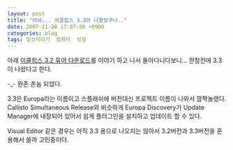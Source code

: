 ```yaml
---
layout: post
title: "아놔... 이클립스 3.3이 나왔었구나.."
date: 2007-11-28 17:07:00 +0900
categories: blog
tags: 일상이야기  컴퓨터  성질
---
```


아래 [이클립스 3.2 묶어 다운로드](/blog/2007/11/27/Eclipse-Callisto-Simultaneous-Release.html)를 이야기 하고 나서 돌아다니다보니... 한참전에 3.3이 나왔다고 한다.

-_- 완존 촌놈 되었다.

3.3은 Europa라는 이름이고 스플래쉬에 버전대신 프로젝트 이름이 나와서 깜짝놀랬다.
Callisto Simultaneous Release와 비슷하게 Europa Discovery가 Update Manager에 내장되어 있어서 쉽게 플러그인을 설치하고 업데이트 할 수 있다.

Visual Editor 같은 경우는 아직 3.3 용으로 나오지는 않아서 3.2버전과 3.3버전을 혼용해서 쓸까 고민중이다.

